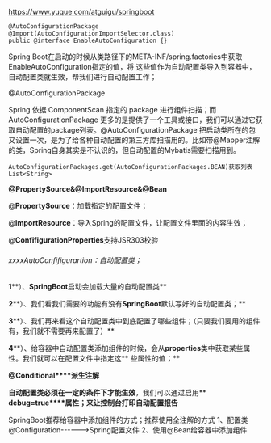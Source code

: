 https://www.yuque.com/atguigu/springboot



```
@AutoConfigurationPackage
@Import(AutoConfigurationImportSelector.class)
public @interface EnableAutoConfiguration {}
```

Spring Boot在启动的时候从类路径下的META-INF/spring.factories中获取EnableAutoConfiguration指定的值，将 这些值作为自动配置类导入到容器中，自动配置类就生效，帮我们进行自动配置工作；



@AutoConfigurationPackage

Spring 依据 ComponentScan 指定的 package 进行组件扫描；而 AutoConfigurationPackage 更多的是提供了一个工具或接口，我们可以通过它获取自动配置的package列表。@AutoConfigurationPackage 把启动类所在的包又设置一次，是为了给各种自动配置的第三方库扫描用的。比如带@Mapper注解的类，Spring自身其实是不认识的，但自动配置的Mybatis需要扫描用到。



```。
AutoConfigurationPackages.get(AutoConfigurationPackages.BEAN)获取列表List<String>

```



**@PropertySource&@ImportResource&@Bean** 

@**PropertySource**：加载指定的配置文件； 

@**ImportResource**：导入Spring的配置文件，让配置文件里面的内容生效； 



@**ConfifigurationProperties**支持JSR303校验



###### xxxxAutoConfifigurartion：自动配置类； 

**1****）、****SpringBoot****启动会加载大量的自动配置类** 

**2****）、我们看我们需要的功能有没有****SpringBoot****默认写好的自动配置类；** 

**3****）、我们再来看这个自动配置类中到底配置了哪些组件；（只要我们要用的组件有，我们就不需要再来配置了）** 

**4****）、给容器中自动配置类添加组件的时候，会从****properties****类中获取某些属性。我们就可以在配置文件中指定这** 些属性的值；** 

**@Conditional****派生注解**



**自动配置类必须在一定的条件下才能生效**，我们可以通过启用** **debug=true****属性；来让控制台打印自动配置报告**

SpringBoot推荐给容器中添加组件的方式；推荐使用全注解的方式 1、配置类@Configuration------>Spring配置文件 2、使用@Bean给容器中添加组件







